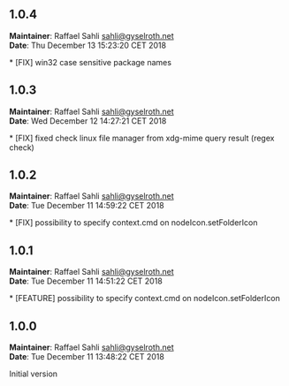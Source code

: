 ## 1.0.4
**Maintainer**: Raffael Sahli <sahli@gyselroth.net>\
**Date**: Thu December 13 15:23:20 CET 2018

* [FIX] win32 case sensitive package names


## 1.0.3
**Maintainer**: Raffael Sahli <sahli@gyselroth.net>\
**Date**: Wed December 12 14:27:21 CET 2018

* [FIX] fixed check linux file manager from xdg-mime query result (regex check)


## 1.0.2
**Maintainer**: Raffael Sahli <sahli@gyselroth.net>\
**Date**: Tue December 11 14:59:22 CET 2018

* [FIX] possibility to specify context.cmd on nodeIcon.setFolderIcon


## 1.0.1
**Maintainer**: Raffael Sahli <sahli@gyselroth.net>\
**Date**: Tue December 11 14:51:22 CET 2018

* [FEATURE] possibility to specify context.cmd on nodeIcon.setFolderIcon


## 1.0.0
**Maintainer**: Raffael Sahli <sahli@gyselroth.net>\
**Date**: Tue December 11 13:48:22 CET 2018

Initial version
